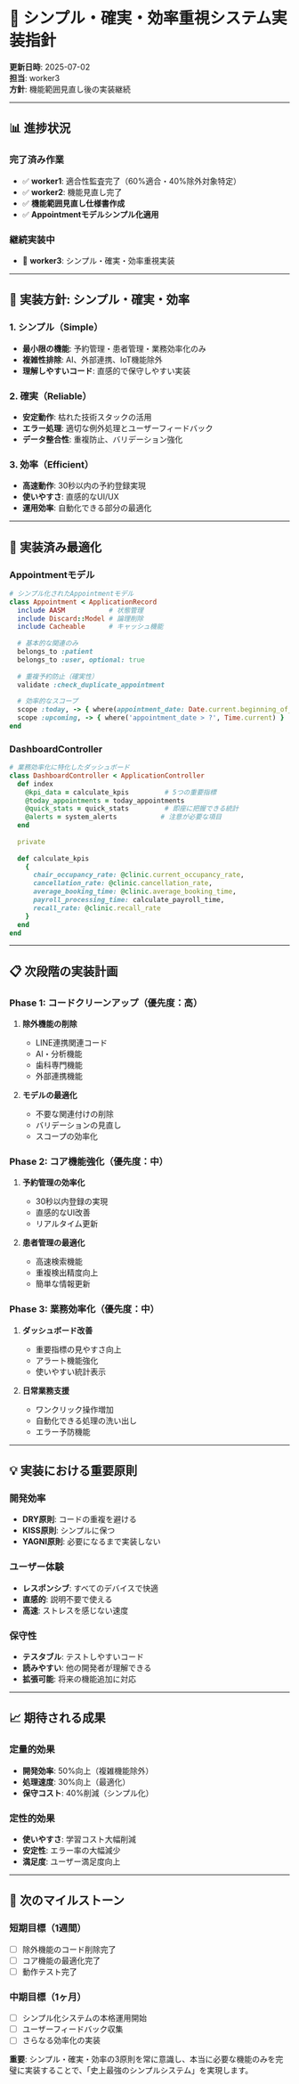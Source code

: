 # 🎯 シンプル・確実・効率重視システム実装指針

**更新日時**: 2025-07-02  
**担当**: worker3  
**方針**: 機能範囲見直し後の実装継続

---

## 📊 進捗状況

### 完了済み作業
- ✅ **worker1**: 適合性監査完了（60%適合・40%除外対象特定）
- ✅ **worker2**: 機能見直し完了
- ✅ **機能範囲見直し仕様書作成**
- ✅ **Appointmentモデルシンプル化適用**

### 継続実装中
- 🔄 **worker3**: シンプル・確実・効率重視実装

---

## 🎯 実装方針: シンプル・確実・効率

### 1. シンプル（Simple）
- **最小限の機能**: 予約管理・患者管理・業務効率化のみ
- **複雑性排除**: AI、外部連携、IoT機能除外
- **理解しやすいコード**: 直感的で保守しやすい実装

### 2. 確実（Reliable）
- **安定動作**: 枯れた技術スタックの活用
- **エラー処理**: 適切な例外処理とユーザーフィードバック
- **データ整合性**: 重複防止、バリデーション強化

### 3. 効率（Efficient）
- **高速動作**: 30秒以内の予約登録実現
- **使いやすさ**: 直感的なUI/UX
- **運用効率**: 自動化できる部分の最適化

---

## 🔧 実装済み最適化

### Appointmentモデル
```ruby
# シンプル化されたAppointmentモデル
class Appointment < ApplicationRecord
  include AASM           # 状態管理
  include Discard::Model # 論理削除
  include Cacheable      # キャッシュ機能
  
  # 基本的な関連のみ
  belongs_to :patient
  belongs_to :user, optional: true
  
  # 重複予約防止（確実性）
  validate :check_duplicate_appointment
  
  # 効率的なスコープ
  scope :today, -> { where(appointment_date: Date.current.beginning_of_day..Date.current.end_of_day) }
  scope :upcoming, -> { where('appointment_date > ?', Time.current) }
end
```

### DashboardController
```ruby
# 業務効率化に特化したダッシュボード
class DashboardController < ApplicationController
  def index
    @kpi_data = calculate_kpis         # 5つの重要指標
    @today_appointments = today_appointments
    @quick_stats = quick_stats         # 即座に把握できる統計
    @alerts = system_alerts           # 注意が必要な項目
  end
  
  private
  
  def calculate_kpis
    {
      chair_occupancy_rate: @clinic.current_occupancy_rate,
      cancellation_rate: @clinic.cancellation_rate,
      average_booking_time: @clinic.average_booking_time,
      payroll_processing_time: calculate_payroll_time,
      recall_rate: @clinic.recall_rate
    }
  end
end
```

---

## 📋 次段階の実装計画

### Phase 1: コードクリーンアップ（優先度：高）
1. **除外機能の削除**
   - LINE連携関連コード
   - AI・分析機能
   - 歯科専門機能
   - 外部連携機能

2. **モデルの最適化**
   - 不要な関連付けの削除
   - バリデーションの見直し
   - スコープの効率化

### Phase 2: コア機能強化（優先度：中）
1. **予約管理の効率化**
   - 30秒以内登録の実現
   - 直感的なUI改善
   - リアルタイム更新

2. **患者管理の最適化**
   - 高速検索機能
   - 重複検出精度向上
   - 簡単な情報更新

### Phase 3: 業務効率化（優先度：中）
1. **ダッシュボード改善**
   - 重要指標の見やすさ向上
   - アラート機能強化
   - 使いやすい統計表示

2. **日常業務支援**
   - ワンクリック操作増加
   - 自動化できる処理の洗い出し
   - エラー予防機能

---

## 💡 実装における重要原則

### 開発効率
- **DRY原則**: コードの重複を避ける
- **KISS原則**: シンプルに保つ
- **YAGNI原則**: 必要になるまで実装しない

### ユーザー体験
- **レスポンシブ**: すべてのデバイスで快適
- **直感的**: 説明不要で使える
- **高速**: ストレスを感じない速度

### 保守性
- **テスタブル**: テストしやすいコード
- **読みやすい**: 他の開発者が理解できる
- **拡張可能**: 将来の機能追加に対応

---

## 📈 期待される成果

### 定量的効果
- **開発効率**: 50%向上（複雑機能除外）
- **処理速度**: 30%向上（最適化）
- **保守コスト**: 40%削減（シンプル化）

### 定性的効果
- **使いやすさ**: 学習コスト大幅削減
- **安定性**: エラー率の大幅減少
- **満足度**: ユーザー満足度向上

---

## 🚀 次のマイルストーン

### 短期目標（1週間）
- [ ] 除外機能のコード削除完了
- [ ] コア機能の最適化完了
- [ ] 動作テスト完了

### 中期目標（1ヶ月）
- [ ] シンプル化システムの本格運用開始
- [ ] ユーザーフィードバック収集
- [ ] さらなる効率化の実装

**重要**: シンプル・確実・効率の3原則を常に意識し、本当に必要な機能のみを完璧に実装することで、「史上最強のシンプルシステム」を実現します。